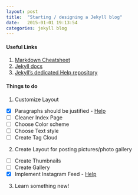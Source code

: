 ```yaml
---
layout: post
title:  "Starting / designing a Jekyll blog"
date:   2015-01-01 19:13:54
categories: jekyll blog
---
```


#### Useful Links
1. [Markdown Cheatsheet][markdown]
2. [Jekyll docs][jekyll] 
3. [Jekyll’s dedicated Help repository][jekyll-help]


#### Things to do
1. Customize Layout
- [x] Paragraphs should be justified - [Help][paragraph-help]
- [ ] Cleaner Index Page
- [ ] Choose Color scheme
- [ ] Choose Text style
- [ ] Create Tag Cloud
2. Create Layout for posting pictures/photo gallery
- [ ] Create Thumbnails
- [ ] Create Gallery
- [x] Implement Instagram Feed - [Help][instafeed-help]
3. Learn something new!



[jekyll]:      http://jekyllrb.com
[jekyll-help]: https://github.com/jekyll/jekyll-help
[markdown]:    https://help.github.com/articles/markdown-basics/
[instafeed-help]: http://byvikas.github.io/help/css/2015/01/02/how-to-add-Instagram-feed.html
[paragraph-help]: http://byvikas.github.io/help/css/2015/01/02/how-to-justify-paragraphs.html
